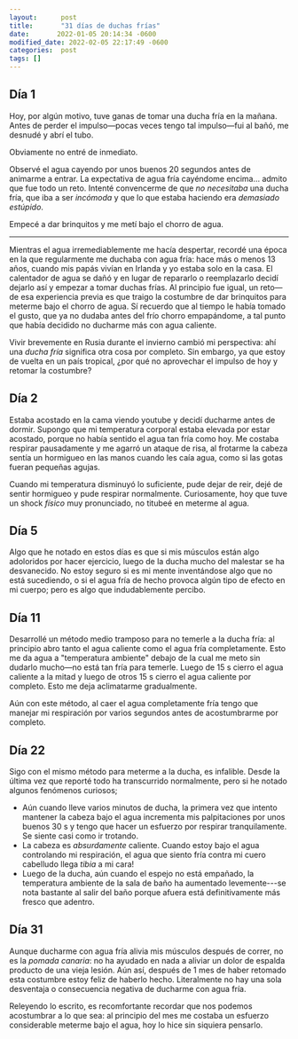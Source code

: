 ```yaml
---
layout:      post
title:       "31 días de duchas frías"
date:       2022-01-05 20:14:34 -0600
modified_date: 2022-02-05 22:17:49 -0600
categories:  post
tags: []
---
```


Día 1
---
Hoy, por algún motivo, tuve ganas de tomar una ducha fría en la mañana. Antes de perder el impulso—pocas veces tengo tal impulso—fui al bañó, me desnudé y abrí el tubo.

Obviamente no entré de inmediato.

Observé el agua cayendo por unos buenos 20 segundos antes de animarme a entrar. La expectativa de agua fría cayéndome encima… admito que fue todo un reto. Intenté convencerme de que *no necesitaba* una ducha fría, que iba a ser *incómoda* y que lo que estaba haciendo era *demasiado estúpido*.

Empecé a dar brinquitos y me metí bajo el chorro de agua.

---
Mientras el agua irremediablemente me hacía despertar, recordé una época en la que regularmente me duchaba con agua fría: hace más o menos 13 años, cuando mis papás vivían en Irlanda y yo estaba solo en la casa. El calentador de agua se dañó y en lugar de repararlo o reemplazarlo decidí dejarlo así y empezar a tomar duchas frías. Al principio fue igual, un reto—de esa experiencia previa es que traigo la costumbre de dar brinquitos para meterme bajo el chorro de agua. Sí recuerdo que al tiempo le había tomado el gusto, que ya no dudaba antes del frío chorro empapándome, a tal punto que había decidido no ducharme más con agua caliente.

Vivir brevemente en Rusia durante el invierno cambió mi perspectiva: ahí una *ducha fría* significa otra cosa por completo. Sin embargo, ya que estoy de vuelta en un país tropical, ¿por qué no aprovechar el impulso de hoy y retomar la costumbre?

Día 2
---
Estaba acostado en la cama viendo youtube y decidí ducharme antes de dormir. Supongo que mi temperatura corporal estaba elevada por estar acostado, porque no había sentido el agua tan fría como hoy. Me costaba respirar pausadamente y me agarró un ataque de risa, al frotarme la cabeza sentía un hormigueo en las manos cuando les caía agua, como si las gotas fueran pequeñas agujas.

Cuando mi temperatura disminuyó lo suficiente, pude dejar de reir, dejé de sentir hormigueo y pude respirar normalmente. Curiosamente, hoy que tuve un shock *físico* muy pronunciado, no titubeé en meterme al agua.

Día 5
---
Algo que he notado en estos días es que si mis músculos están algo adoloridos por hacer ejercicio, luego de la ducha mucho del malestar se ha desvanecido. No estoy seguro si es mi mente inventándose algo que no está sucediendo, o si el agua fría de hecho provoca algún tipo de efecto en mi cuerpo; pero es algo que indudablemente percibo. 

Día 11
---
Desarrollé un método medio tramposo para no temerle a la ducha fría: al principio abro tanto el agua caliente como el agua fría completamente. Esto me da agua a "temperatura ambiente" debajo de la cual me meto sin dudarlo mucho—no está tan fría para temerle. Luego de 15 s cierro el agua caliente a la mitad y luego de otros 15 s cierro el agua caliente por completo. Esto me deja aclimatarme gradualmente.

Aún con este método, al caer el agua completamente fría tengo que manejar mi respiración por varios segundos antes de acostumbrarme por completo.

Día 22
---
Sigo con el mismo método para meterme a la ducha, es infalible. Desde la última vez que reporté todo ha transcurrido normalmente, pero si he notado algunos fenómenos curiosos;
- Aún cuando lleve varios minutos de ducha, la primera vez que intento mantener la cabeza bajo el agua incrementa mis palpitaciones por unos buenos 30 s y tengo que hacer un esfuerzo por respirar tranquilamente. Se siente casi como ir trotando.
- La cabeza es *absurdamente* caliente. Cuando estoy bajo el agua controlando mi respiración, el agua que siento fría contra mi cuero cabelludo llega *tibia* a mi cara!
- Luego de la ducha, aún cuando el espejo no está empañado, la temperatura ambiente de la sala de baño ha aumentado levemente---se nota bastante al salir del baño porque afuera está definitivamente más fresco que adentro.

Día 31
---
Aunque ducharme con agua fría alivia mis músculos después de correr, no es la *pomada canaria*: no ha ayudado en nada a aliviar un dolor de espalda producto de una vieja lesión. Aún así, después de 1 mes de haber retomado esta costumbre estoy feliz de haberlo hecho. Literalmente no hay una sola desventaja o consecuencia negativa de ducharme con agua fría.

Releyendo lo escrito, es recomfortante recordar que nos podemos acostumbrar a lo que sea: al principio del mes me costaba un esfuerzo considerable meterme bajo el agua, hoy lo hice sin siquiera pensarlo.
